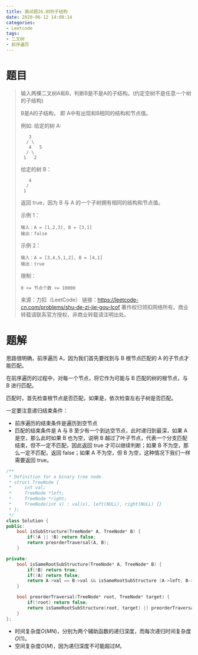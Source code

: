 ```yaml
---
title: 面试题26.树的子结构
date: 2020-06-12 14:08:14
categories:
- Leetcode
tags:
- 二叉树
- 前序遍历
---
```


# 题目

> 输入两棵二叉树A和B，判断B是不是A的子结构。(约定空树不是任意一个树的子结构)
>
> B是A的子结构， 即 A中有出现和B相同的结构和节点值。
>
> 例如:
> 给定的树 A:
>
> ```
> 	 3
> 	/ \
>    4   5
>   / \
>  1   2
> ```
>
>
> 给定的树 B：
>
> ```
>    4 
>   /
>  1
> ```
>
>
> 返回 true，因为 B 与 A 的一个子树拥有相同的结构和节点值。
>
> 示例 1：
>
> ```
> 输入：A = [1,2,3], B = [3,1]
> 输出：false
> ```
>
>
> 示例 2：
>
> ```
> 输入：A = [3,4,5,1,2], B = [4,1]
> 输出：true
> ```
>
>
> 限制：
>
> `0 <= 节点个数 <= 10000`
>
> 来源：力扣（LeetCode）
> 链接：https://leetcode-cn.com/problems/shu-de-zi-jie-gou-lcof
> 著作权归领扣网络所有。商业转载请联系官方授权，非商业转载请注明出处。

# 题解

思路很明确，前序遍历 A，因为我们首先要找到与 B 根节点匹配的 A 的子节点才能匹配。

在前序遍历的过程中，对每一个节点，将它作为可能与 B 匹配的树的根节点，与 B 进行匹配。

匹配时，首先检查根节点是否匹配，如果是，依次检查左右子树是否匹配。

一定要注意递归结束条件：

- 前序遍历的结束条件是遍历到空节点
- 匹配的结束条件是 A 与 B 至少有一个到达空节点，此时递归到最深，如果 A 是空，那么此时如果 B 也为空，说明 B  越过了叶子节点，代表一个分支匹配结束，但不一定不匹配，因此返回 true 才可以继续判断；如果 B 不为空，那么一定不匹配，返回 false；如果 A 不为空，但 B 为空，这种情况下我们一样需要返回 true。

```c++
/**
 * Definition for a binary tree node.
 * struct TreeNode {
 *     int val;
 *     TreeNode *left;
 *     TreeNode *right;
 *     TreeNode(int x) : val(x), left(NULL), right(NULL) {}
 * };
 */
class Solution {
public:
    bool isSubStructure(TreeNode* A, TreeNode* B) {
        if(!A || !B) return false;
        return preorderTraversal(A, B);
    }

private:
    bool isSameRootSubStructure(TreeNode* A, TreeNode* B) {
        if(!B) return true;
        if(!A) return false;
        return A->val == B->val && isSameRootSubStructure (A->left, B->left) && isSameRootSubStructure(A->right, B->right);
    }

    bool preorderTraversal(TreeNode* root, TreeNode* target) {
        if(!root) return false;
        return isSameRootSubStructure(root, target) || preorderTraversal(root->left, target) || preorderTraversal(root->right, target);
    }
};
```

- 时间复杂度$O(MN)$，分别为两个辅助函数的递归深度，而每次递归时间复杂度$O(1)$。
- 空间复杂度$O(M)$，因为递归深度不可能超过$M$。